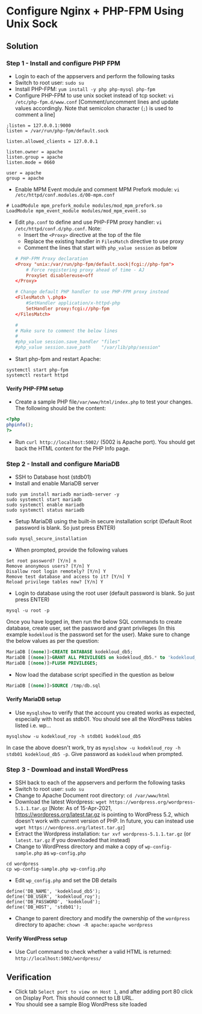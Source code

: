 # Configure Nginx + PHP-FPM Using Unix Sock
## Solution
### Step 1 - Install and configure PHP FPM
* Login to each of the appservers and perform the following tasks
* Switch to root user: `sudo su`
* Install PHP-FPM: `yum install -y php php-mysql php-fpm`
* Configure PHP-FPM to use unix socket instead of tcp socket: `vi /etc/php-fpm.d/www.conf` [Comment/uncomment lines and update values accordingly. Note that semicolon character (`;`) is used to comment a line]
```
;listen = 127.0.0.1:9000
listen = /var/run/php-fpm/default.sock

listen.allowed_clients = 127.0.0.1

listen.owner = apache
listen.group = apache
listen.mode = 0660

user = apache
group = apache
```
* Enable MPM Event module and comment MPM Prefork module: `vi /etc/httpd/conf.modules.d/00-mpm.conf`
```
# LoadModule mpm_prefork_module modules/mod_mpm_prefork.so
LoadModule mpm_event_module modules/mod_mpm_event.so
```
* Edit `php.conf` to define and use PHP-FPM proxy handler: `vi /etc/httpd/conf.d/php.conf`. Note:
  * Insert the `<Proxy>` directive at the top of the file
  * Replace the existing handler in `FilesMatch` directive to use proxy
  * Comment the lines that start with `php_value session` as below
  ```conf
  # PHP-FPM Proxy declaration
  <Proxy "unix:/var/run/php-fpm/default.sock|fcgi://php-fpm">
	  # Force registering proxy ahead of time - AJ
      ProxySet disablereuse=off
  </Proxy>

  # Change default PHP handler to use PHP-FPM proxy instead
  <FilesMatch \.php$>
	  #SetHandler application/x-httpd-php
	  SetHandler proxy:fcgi://php-fpm
  </FilesMatch>

  #
  # Make sure to comment the below lines
  #
  #php_value session.save_handler "files"
  #php_value session.save_path    "/var/lib/php/session"
  ```
* Start php-fpm and restart Apache:
```
systemctl start php-fpm
systemctl restart httpd
```
#### Verify PHP-FPM setup
* Create a sample PHP file`/var/www/html/index.php` to test your changes. The following should be the content:
```php
<?php
phpinfo();
?>
```
* Run `curl http://localhost:5002/` (5002 is Apache port). You should get back the HTML content for the PHP Info page.

### Step 2 - Install and configure MariaDB
* SSH to Database host (stdb01)
* Install and enable MariaDB server
```UNIX
sudo yum install mariadb mariadb-server -y
sudo systemctl start mariadb
sudo systemctl enable mariadb
sudo systemctl status mariadb
```
* Setup MariaDB using the built-in secure installation script (Default Root password is blank. So just press ENTER)
```UNIX
sudo mysql_secure_installation
```
* When prompted, provide the following values
```
Set root password? [Y/n] n
Remove anonymous users? [Y/n] Y
Disallow root login remotely? [Y/n] Y
Remove test database and access to it? [Y/n] Y
Reload privilege tables now? [Y/n] Y
```
* Login to database using the root user (default password is blank. So just press ENTER)
```UNIX
mysql -u root -p
```
Once you have logged in, then run the below SQL commands to create database, create user, set the password and grant privileges (In this example `kodekloud` is the password set for the user). Make sure to change the below values as per the question:
```SQL
MariaDB [(none)]>CREATE DATABASE kodekloud_db5;
MariaDB [(none)]>GRANT ALL PRIVILEGES on kodekloud_db5.* to 'kodekloud_roy'@'%' identified by 'kodekloud';
MariaDB [(none)]>FLUSH PRIVILEGES;

```
* Now load the database script specified in the question as below
```SQL
MariaDB [(none)]>SOURCE /tmp/db.sql
```
#### Verify MariaDB setup
* Use `mysqlshow` to verify that the account you created works as expected, especially with host as stdb01. You should see all the WordPress tables listed i.e. wp...
```UNIX
mysqlshow -u kodekloud_roy -h stdb01 kodekloud_db5
```
In case the above doesn't work, try as `mysqlshow -u kodekloud_roy -h stdb01 kodekloud_db5 -p`. Give password as `kodekloud` when prompted.

### Step 3 - Download and install WordPress
* SSH back to each of the appservers and perform the following tasks 
* Switch to root user: `sudo su`
* Change to Apache Document root directory: `cd /var/www/html`
* Download the latest Wordpress: `wget https://wordpress.org/wordpress-5.1.1.tar.gz` [Note: As of 15-Apr-2021, https://wordpress.org/latest.tar.gz is pointing to WordPress 5.2, which doesn't work with current version of PHP. In future, you can instead use `wget https://wordpress.org/latest.tar.gz`]
* Extract the Wordpress installation: `tar xvf wordpress-5.1.1.tar.gz` (or `latest.tar.gz` if you downloaded that instead)
* Change to WordPress directory and make a copy of `wp-config-sample.php` as `wp-config.php`
```UNIX
cd wordpress
cp wp-config-sample.php wp-config.php
```
* Edit `wp_config.php` and set the DB details
```
define('DB_NAME', 'kodekloud_db5');
define('DB_USER', 'kodekloud_roy');
define('DB_PASSWORD', 'kodekloud');
define('DB_HOST', 'stdb01');
```
* Change to parent directory and modify the ownership of the `wordpress` directory to apache: `chown -R apache:apache wordpress` 

#### Verify WordPress setup
* Use Curl command to check whether a valid HTML is returned: `http://localhost:5002/wordpress/`

## Verification
* Click tab `Select port to view on Host 1`, and after adding port 80 click on Display Port. This should connect to LB URL.
* You should see a sample Blog WordPress site loaded